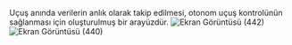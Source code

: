 Uçuş anında verilerin anlık olarak takip edilmesi, otonom uçuş kontrolünün sağlanması için oluşturulmuş bir arayüzdür.
![Ekran Görüntüsü (442)](https://github.com/user-attachments/assets/e83f18f6-96ce-43a4-9e18-c7158588efe0)
![Ekran Görüntüsü (440)](https://github.com/user-attachments/assets/6efb4979-9650-4e46-a90f-571acab5082c)
